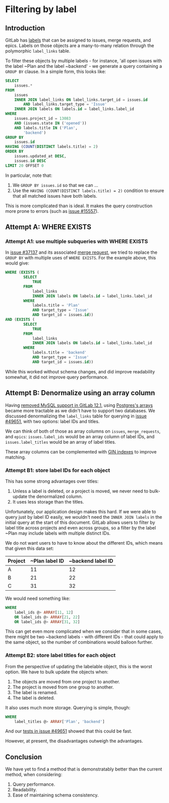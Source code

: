 # Filtering by label

## Introduction

GitLab has [labels](../user/project/labels.md) that can be assigned to issues,
merge requests, and epics. Labels on those objects are a many-to-many relation
through the polymorphic `label_links` table.

To filter these objects by multiple labels - for instance, 'all open
issues with the label ~Plan and the label ~backend' - we generate a
query containing a `GROUP BY` clause. In a simple form, this looks like:

```sql
SELECT
    issues.*
FROM
    issues
    INNER JOIN label_links ON label_links.target_id = issues.id
        AND label_links.target_type = 'Issue'
    INNER JOIN labels ON labels.id = label_links.label_id
WHERE
    issues.project_id = 13083
    AND (issues.state IN ('opened'))
    AND labels.title IN ('Plan',
        'backend')
GROUP BY
    issues.id
HAVING (COUNT(DISTINCT labels.title) = 2)
ORDER BY
    issues.updated_at DESC,
    issues.id DESC
LIMIT 20 OFFSET 0
```

In particular, note that:

1. We `GROUP BY issues.id` so that we can ...
1. Use the `HAVING (COUNT(DISTINCT labels.title) = 2)` condition to ensure that
   all matched issues have both labels.

This is more complicated than is ideal. It makes the query construction more
prone to errors (such as
[issue #15557](https://gitlab.com/gitlab-org/gitlab-ce/issues/15557)).

## Attempt A: WHERE EXISTS

### Attempt A1: use multiple subqueries with WHERE EXISTS

In [issue #37137](https://gitlab.com/gitlab-org/gitlab-ce/issues/37137)
and its associated [merge request](https://gitlab.com/gitlab-org/gitlab-ce/merge_requests/14022),
we tried to replace the `GROUP BY` with multiple uses of `WHERE EXISTS`. For the
example above, this would give:

```sql
WHERE (EXISTS (
        SELECT
            TRUE
        FROM
            label_links
            INNER JOIN labels ON labels.id = label_links.label_id
        WHERE
            labels.title = 'Plan'
            AND target_type = 'Issue'
            AND target_id = issues.id))
AND (EXISTS (
        SELECT
            TRUE
        FROM
            label_links
            INNER JOIN labels ON labels.id = label_links.label_id
        WHERE
            labels.title = 'backend'
            AND target_type = 'Issue'
            AND target_id = issues.id))
```

While this worked without schema changes, and did improve readability somewhat,
it did not improve query performance.

## Attempt B: Denormalize using an array column

Having [removed MySQL support in GitLab 12.1](https://about.gitlab.com/2019/06/27/removing-mysql-support/),
using [Postgres's arrays](https://www.postgresql.org/docs/9.6/arrays.html) became more
tractable as we didn't have to support two databases. We discussed denormalizing
the `label_links` table for querying in
[issue #49651](https://gitlab.com/gitlab-org/gitlab-ce/issues/49651),
with two options: label IDs and titles.

We can think of both of those as array columns on `issues`, `merge_requests`,
and `epics`: `issues.label_ids` would be an array column of label IDs, and
`issues.label_titles` would be an array of label titles.

These array columns can be complemented with [GIN
indexes](https://www.postgresql.org/docs/9.6/gin-intro.html) to improve
matching.

### Attempt B1: store label IDs for each object

This has some strong advantages over titles:

1. Unless a label is deleted, or a project is moved, we never need to
   bulk-update the denormalized column.
1. It uses less storage than the titles.

Unfortunately, our application design makes this hard. If we were able to query
just by label ID easily, we wouldn't need the `INNER JOIN labels` in the initial
query at the start of this document. GitLab allows users to filter by label
title across projects and even across groups, so a filter by the label ~Plan may
include labels with multiple distinct IDs.

We do not want users to have to know about the different IDs, which means that
given this data set:

| Project | ~Plan label ID | ~backend label ID |
| ------- | -------------- | ----------------- |
| A       | 11             | 12                |
| B       | 21             | 22                |
| C       | 31             | 32                |

We would need something like:

```sql
WHERE
    label_ids @> ARRAY[11, 12]
    OR label_ids @> ARRAY[21, 22]
    OR label_ids @> ARRAY[31, 32]
```

This can get even more complicated when we consider that in some cases, there
might be two ~backend labels - with different IDs - that could apply to the same
object, so the number of combinations would balloon further.

### Attempt B2: store label titles for each object

From the perspective of updating the labelable object, this is the worst
option. We have to bulk update the objects when:

1. The objects are moved from one project to another.
1. The project is moved from one group to another.
1. The label is renamed.
1. The label is deleted.

It also uses much more storage. Querying is simple, though:

```sql
WHERE
    label_titles @> ARRAY['Plan', 'backend']
```

And our [tests in issue #49651](https://gitlab.com/gitlab-org/gitlab-ce/issues/49651#note_188777346)
showed that this could be fast.

However, at present, the disadvantages outweigh the advantages.

## Conclusion

We have yet to find a method that is demonstratably better than the current
method, when considering:

1. Query performance.
1. Readability.
1. Ease of maintaining schema consistency.
